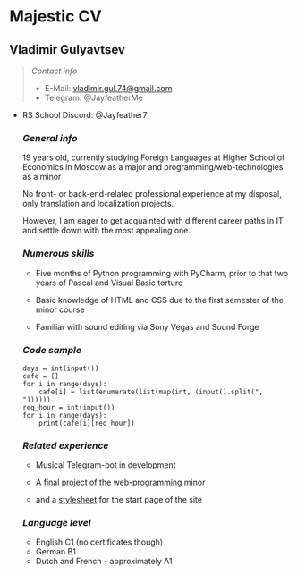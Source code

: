 # **Majestic CV**

## Vladimir Gulyavtsev

> *Contact info*
> * E-Mail: vladimir.gul.74@gmail.com
> * Telegram: @JayfeatherMe
 * RS School Discord: @Jayfeather7 

    ### *General info*
    19 years old, currently studying Foreign Languages at Higher School of Economics in Moscow as a major and programming/web-technologies as a minor 

    No front- or back-end-related professional experience at my disposal, only translation and localization projects. 

    However, I am eager to get acquainted with different career paths in IT and settle down with the most appealing one.

    ### *Numerous skills*
    * Five months of Python programming with PyCharm, prior to that two years of Pascal and Visual Basic torture

    * Basic knowledge of HTML and CSS due to the first semester of the minor course 
    
    * Familiar with sound editing via Sony Vegas and Sound Forge

    ### *Code sample*
    ```
    days = int(input())
    cafe = []
    for i in range(days):
        cafe[i] = list(enumerate(list(map(int, (input().split(", "))))))
    req_hour = int(input())
    for i in range(days):
        print(cafe[i][req_hour])
    ```
    ### *Related experience*
    * Musical Telegram-bot in development

    * A [final project](https://github.com/Jayfeather7/final-turd/blob/master/index.html) of the web-programming minor

    * and a [stylesheet](https://github.com/Jayfeather7/final-turd/blob/master/turdstyle2.css) for the start page of the site 

    ### *Language level*
    * English C1 (no certificates though)
    * German B1
    * Dutch and French - approximately A1